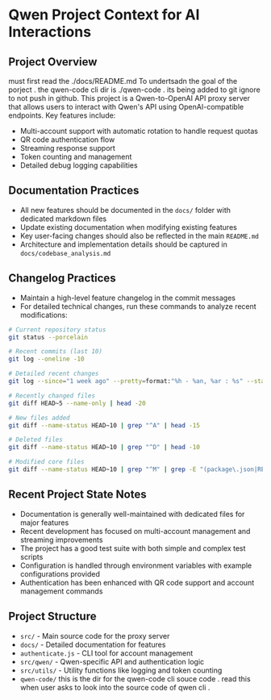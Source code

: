 # Qwen Project Context for AI Interactions

## Project Overview
 must first read the ./docs/README.md To undertsadn the goal of the porject . the qwen-code cli dir is ./qwen-code . its being added to git ignore to not push in github. 
This project is a Qwen-to-OpenAI API proxy server that allows users to interact with Qwen's API using OpenAI-compatible endpoints. Key features include:
- Multi-account support with automatic rotation to handle request quotas
- QR code authentication flow
- Streaming response support
- Token counting and management
- Detailed debug logging capabilities

## Documentation Practices
- All new features should be documented in the `docs/` folder with dedicated markdown files
- Update existing documentation when modifying existing features
- Key user-facing changes should also be reflected in the main `README.md`
- Architecture and implementation details should be captured in `docs/codebase_analysis.md`

## Changelog Practices
- Maintain a high-level feature changelog in the commit messages
- For detailed technical changes, run these commands to analyze recent modifications:

```bash
# Current repository status
git status --porcelain

# Recent commits (last 10)
git log --oneline -10

# Detailed recent changes
git log --since="1 week ago" --pretty=format:"%h - %an, %ar : %s" --stat

# Recently changed files
git diff HEAD~5 --name-only | head -20

# New files added
git diff --name-status HEAD~10 | grep "^A" | head -15

# Deleted files
git diff --name-status HEAD~10 | grep "^D" | head -10

# Modified core files
git diff --name-status HEAD~10 | grep "^M" | grep -E "(package\.json|README|config|main|index|app)" | head -10
```

## Recent Project State Notes
- Documentation is generally well-maintained with dedicated files for major features
- Recent development has focused on multi-account management and streaming improvements
- The project has a good test suite with both simple and complex test scripts
- Configuration is handled through environment variables with example configurations provided
- Authentication has been enhanced with QR code support and account management commands

## Project Structure
- `src/` - Main source code for the proxy server
- `docs/` - Detailed documentation for features
- `authenticate.js` - CLI tool for account management
- `src/qwen/` - Qwen-specific API and authentication logic
- `src/utils/` - Utility functions like logging and token counting
- `qwen-code/`  this is the dir for the qwen-code cli souce code . read this when user asks to look into the source code of qwen cli . 
